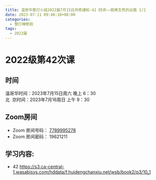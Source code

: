 ```yaml
---
title: 温哥华慧灯小组2022届7月15日共修通知-42 四谛——脱离生死的出路 1/2
date: 2023-07-11 09:48:10+08:00
categories:
  - 慧灯禅修班
tags:
  - 2022届
---
```



# 2022级第42次课

## 时间

温哥华时间：2023年7月15日周六 晚上 6：30\
北  京时间：2023年7月16周日 上午 9：30

## Zoom房间

* Zoom 房间号码： [7789995278](https://us02web.zoom.us/j/7789995278?pwd=VjZmbWJFY2k2K0E5RVB2cTNIQmhqUT09)
* Zoom 房间密码： 19621211

## 学习内容:

* 42 <https://s3.ca-central-1.wasabisys.com/hddata/f.huidengchanxiu.net/wsb/book2/p3/10_1>